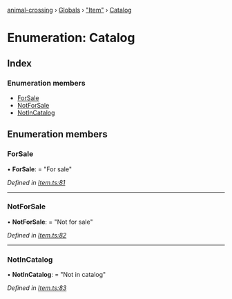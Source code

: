 [animal-crossing](../README.md) › [Globals](../globals.md) › ["Item"](../modules/_item_.md) › [Catalog](_item_.catalog.md)

# Enumeration: Catalog

## Index

### Enumeration members

* [ForSale](_item_.catalog.md#forsale)
* [NotForSale](_item_.catalog.md#notforsale)
* [NotInCatalog](_item_.catalog.md#notincatalog)

## Enumeration members

###  ForSale

• **ForSale**: = "For sale"

*Defined in [Item.ts:81](https://github.com/Norviah/animal-crossing/blob/02b4c7f/module/types/Item.ts#L81)*

___

###  NotForSale

• **NotForSale**: = "Not for sale"

*Defined in [Item.ts:82](https://github.com/Norviah/animal-crossing/blob/02b4c7f/module/types/Item.ts#L82)*

___

###  NotInCatalog

• **NotInCatalog**: = "Not in catalog"

*Defined in [Item.ts:83](https://github.com/Norviah/animal-crossing/blob/02b4c7f/module/types/Item.ts#L83)*
